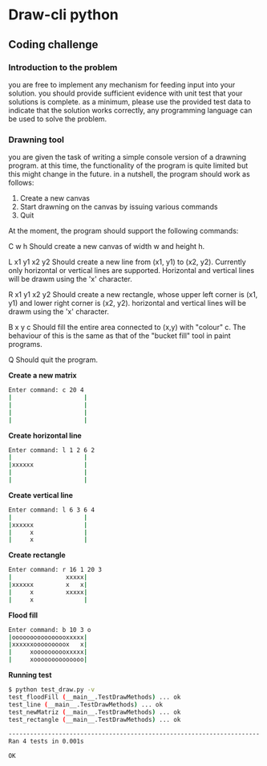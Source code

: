 # Draw-cli python



## Coding challenge



### Introduction to the problem

you are free to implement any mechanism for feeding input into your solution. you should provide sufficient evidence with unit test that your solutions is complete. as a minimum, please use the provided test data to indicate that the solution works correctly, any programming language can be used to solve the problem.



### Drawning tool

you are given the task of writing a simple console version of a drawning program. at this time, the functionality of the program is quite limited but this might change in the future. in a nutshell, the program should work as follows:

1. Create a new canvas
2. Start drawning on the canvas by issuing various commands
3. Quit

At the moment, the program should support the following commands:

C w h      Should create a new canvas of width w and height h.

L x1 y1 x2 y2        Should create a new line from (x1, y1) to (x2, y2). Currently only horizontal or vertical lines are supported. Horizontal and vertical lines will be drawm using the 'x' character.

R x1 y1 x2 y2     Should create a new rectangle, whose upper left corner is (x1, y1) and lower right corner is (x2, y2). horizontal and vertical lines will be drawm using the 'x' character.

B x y c      Should fill the entire area connected to (x,y) with "colour" c. The behaviour of this is the same as that of the "bucket fill" tool in paint programs.

Q Should quit the program.



**Create a new matrix**

```bash
Enter command: c 20 4
|                    |
|                    |
|                    |
|                    |
```



**Create horizontal line**

```bash
Enter command: l 1 2 6 2
|                    |
|xxxxxx              |
|                    |
|                    |
```



**Create vertical line**

```bash
Enter command: l 6 3 6 4
|                    |
|xxxxxx              |
|     x              |
|     x              |
```



**Create rectangle**

```bash
Enter command: r 16 1 20 3
|               xxxxx|
|xxxxxx         x   x|
|     x         xxxxx|
|     x              |
```



**Flood fill**

```bash
Enter command: b 10 3 o
|oooooooooooooooxxxxx|
|xxxxxxooooooooox   x|
|     xoooooooooxxxxx|
|     xoooooooooooooo|
```



**Running test**

```bash
$ python test_draw.py -v
test_floodFill (__main__.TestDrawMethods) ... ok
test_line (__main__.TestDrawMethods) ... ok
test_newMatriz (__main__.TestDrawMethods) ... ok
test_rectangle (__main__.TestDrawMethods) ... ok

----------------------------------------------------------------------
Ran 4 tests in 0.001s

OK
```

